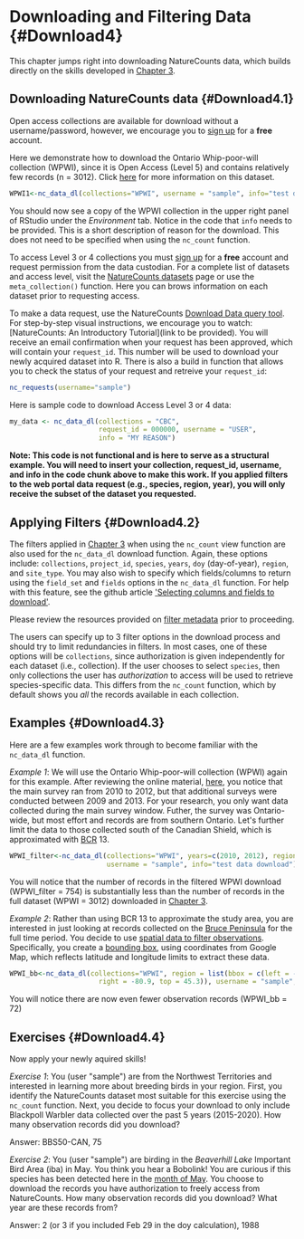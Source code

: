 # Downloading and Filtering Data {#Download4}



This chapter jumps right into downloading NatureCounts data, which builds directly on the skills developed in [Chapter 3](#Data3). 

## Downloading NatureCounts data {#Download4.1}

Open access collections are available for download without a username/password, however, we encourage you to [sign up](https://www.birdscanada.org/birdmon/default/register.jsp) for a **free** account. 

Here we demonstrate how to download the Ontario Whip-poor-will collection (WPWI), since it is Open Access (Level 5) and contains relatively few records (n = 3012).  Click [here](https://www.birdscanada.org/birdmon/default/datasets.jsp?code=WPWI) for more information on this dataset.    

```r
WPWI1<-nc_data_dl(collections="WPWI", username = "sample", info="test data download")
```
You should now see a copy of the WPWI collection in the upper right panel of RStudio under the *Environment* tab. Notice in the code that `info` needs to be provided. This is a short description of reason for the download. This does not need to be specified when using the `nc_count` function.

To access Level 3 or 4 collections you must [sign up](https://www.birdscanada.org/birdmon/default/register.jsp) for a **free** account and request permission from the data custodian. For a complete list of datasets and access level, visit the [NatureCounts datasets](https://www.birdscanada.org/birdmon/default/datasets.jsp) page or use the `meta_collection()` function. Here you can brows information on each dataset prior to requesting access. 

To make a data request, use the NatureCounts [Download Data query tool](https://www.birdscanada.org/birdmon/default/searchquery.jsp).  For step-by-step visual instructions, we encourage you to watch: [NatureCounts: An Introductory Tutorial](link to be provided). You will receive an email confirmation when your request has been approved, which will contain your `request_id`. This number will be used to download your newly acquired dataset into R. There is also a build in function that allows you to check the status of your request and retreive your `request_id`: 


```r
nc_requests(username="sample")
```

Here is sample code to download Access Level 3 or 4 data: 

```r
my_data <- nc_data_dl(collections = "CBC",
                      request_id = 000000, username = "USER",
                      info = "MY REASON")
```
**Note: This code is not functional and is here to serve as a structural example. You will need to insert your collection, request_id, username, and info in the code chunk above to make this work. If you applied filters to the web portal data request (e.g., species, region, year), you will only receive the subset of the dataset you requested.** 

## Applying Filters {#Download4.2}

The filters applied in [Chapter 3](#Data3) when using the `nc_count` view function are also used for the `nc_data_dl` download function. Again, these options include: `collections`, `project_id`, `species`, `years`, `doy` (day-of-year), `region`, and `site_type`. You may also wish to specify which fields/columns to return using the `field_set` and `fields` options in the `nc_data_dl` function. For help with this feature, see the github article ['Selecting columns and fields to download'](https://birdstudiescanada.github.io/naturecounts/articles/selecting-fields.html).   

Please review the resources provided on [filter metadata](#Data3.5) prior to proceeding. 

The users can specify up to 3 filter options in the download process and should try to limit redundancies in filters. In most cases, one of these options will be `collections`, since authorization is given independently for each dataset (i.e., collection). If the user chooses to select `species`, then only collections the user has *authorization* to access will be used to retrieve species-specific data. This differs from the `nc_count` function, which by default shows you *all* the records available in each collection. 

## Examples {#Download4.3}

Here are a few examples work through to become familiar with the `nc_data_dl` function.

*Example 1*: We will use the Ontario Whip-poor-will collection (WPWI) again for this example. After reviewing the online material, [here](https://www.birdscanada.org/birdmon/default/datasets.jsp?code=WPWI), you notice that the main survey ran from 2010 to 2012, but that additional surveys were conducted between 2009 and 2013. For your research, you only want data collected during the main survey window. Futher, the survey was Ontario-wide, but most effort and records are from southern Ontario. Let's further limit the data to those collected south of the Canadian Shield, which is approximated with [BCR](http://nabci-us.org/assets/images/bcr_map2.jpg) 13. 

 

```r
WPWI_filter<-nc_data_dl(collections="WPWI", years=c(2010, 2012), region=list(bcr="13"), 
                        username = "sample", info="test data download")
```
You will notice that the number of records in the filtered WPWI download (WPWI_filter = 754) is substantially less than the number of records in the full dataset (WPWI = 3012) downloaded in [Chapter 3](#Data3).

*Example 2*: Rather than using BCR 13 to approximate the study area, you are interested in just looking at records collected on the [Bruce Peninsula](https://en.wikipedia.org/wiki/Bruce_Peninsula) for the full time period. You decide to use [spatial data to filter observations](https://birdstudiescanada.github.io/naturecounts/articles/region-spatial.html). Specifically, you create a [bounding box](https://birdstudiescanada.github.io/naturecounts/articles/region-codes.html), using coordinates from Google Map, which reflects latitude and longitude limits to extract these data. 


```r
WPWI_bb<-nc_data_dl(collections="WPWI", region = list(bbox = c(left = -81.7, bottom = 44.5, 
                      right = -80.9, top = 45.3)), username = "sample", info="test data download")
```
You will notice there are now even fewer observation records (WPWI_bb = 72)

## Exercises {#Download4.4}

Now apply your newly aquired skills!

*Exercise 1*:  You (user "sample") are from the Northwest Territories and interested in learning more about breeding birds in your region. First, you identify the NatureCounts dataset most suitable for this exercise using the `nc_count` function. Next, you decide to focus your download to only include Blackpoll Warbler data collected over the past 5 years (2015-2020). How many observation records did you download? 

Answer: BBS50-CAN, 75

*Exercise 2*: You (user "sample") are birding in the 	*Beaverhill Lake* Important Bird Area (iba) in May. You think you hear a Bobolink! You are curious if this species has been detected here in the [month of May](https://www.esrl.noaa.gov/gmd/grad/neubrew/Calendar.jsp). You choose to download the records you have authorization to freely access from NatureCounts. How many observation records did you download? What year are these records from?    

Answer: 2 (or 3 if you included Feb 29 in the doy calculation), 1988 



